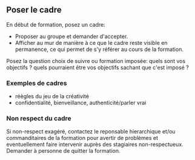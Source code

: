 ## Poser le cadre

En début de formation, posez un cadre:
- Proposer au groupe et demander d'accepter.
- Afficher au mur de manière à ce que le cadre reste visible en permanence, ce qui permet de s'y référer au cours de la formation.

Posez la question choix de suivre ou formation imposée: quels sont vos objectifs ? quels pourraient être vos objectifs sachant que c'est imposé ?

### Exemples de cadres
- réègles du jeu de la créativité
-  confidentialité, bienveillance, authenticité/parler vrai


### Non respect du cadre

Si non-respect exagéré, contactez le reponsable hierarchique et/ou commanditaires de la formation pour avertir de problèmes et eventuellement faire intervenir auprès des stagiaires non-respectueux. Demander à personne de quitter la formation. 

